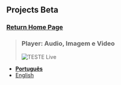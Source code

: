 ## Projects **Beta**

### [Return Home Page](https://fcasfs-of.cloud-fs.net)


> ### Player: Audio, Imagem e Video
> ![TESTE Live](https://fcasfs-of.cloud-fs.net/Icon/mdpl.png)
- [**Português**](https://player.fcasfs-of.cloud-fs.net/)
- [English](https://player.fcasfs-of.cloud-fs.net/en)

